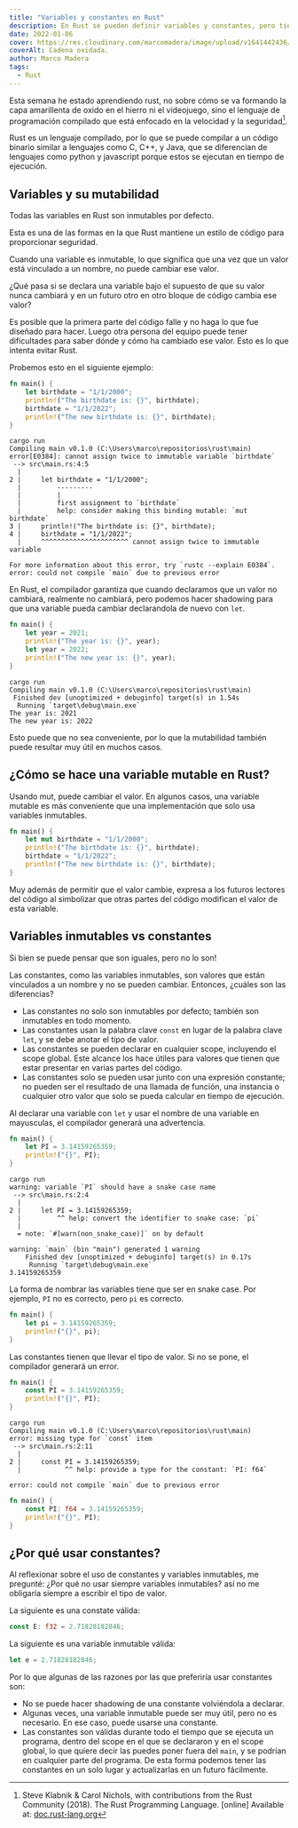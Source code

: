 ```yaml
---
title: "Variables y constantes en Rust"
description: En Rust se pueden definir variables y constantes, pero tienen sus similitudes y diferencias.
date: 2022-01-06
cover: https://res.cloudinary.com/marcomadera/image/upload/v1641442436/Blog/rust/zdenek-machacek-PEy4qZCLXss-unsplash_ataycj.jpg
coverAlt: Cadena oxidada.
author: Marco Madera
tags:
  - Rust
---
```


Esta semana he estado aprendiendo rust, no sobre cómo se va formando la capa amarillenta de oxido en el hierro ni el videojuego, sino el lenguaje de programación compilado que está enfocado en la velocidad y la seguridad[^1].

Rust es un lenguaje compilado, por lo que se puede compilar a un código binario similar a lenguajes como C, C++, y Java, que se diferencian de lenguajes como python y javascript porque estos se ejecutan en tiempo de ejecución.

[^1]: Steve Klabnik & Carol Nichols, with contributions from the Rust Community (2018). The Rust Programming Language. [online] Available at: [doc.rust-lang.org](https://doc.rust-lang.org/book/)

## Variables y su mutabilidad

Todas las variables en Rust son inmutables por defecto.

Esta es una de las formas en la que Rust mantiene un estilo de código para proporcionar seguridad.

Cuando una variable es inmutable, lo que significa que una vez que un valor está vinculado a un nombre, no puede cambiar ese valor.

¿Qué pasa si se declara una variable bajo el supuesto de que su valor nunca cambiará y en un futuro otro en otro bloque de código cambia ese valor?

Es posible que la primera parte del código falle y no haga lo que fue diseñado para hacer. Luego otra persona del equipo puede tener dificultades para saber dónde y cómo ha cambiado ese valor. Esto es lo que intenta evitar Rust.

Probemos esto en el siguiente ejemplo:

```rust
fn main() {
    let birthdate = "1/1/2000";
    println!("The birthdate is: {}", birthdate);
    birthdate = "1/1/2022";
    println!("The new birthdate is: {}", birthdate);
}
```

<colors green lightblue red textcolor blue orange></colors>

<pre><code data-lang="CLI"><span><span class="blue">cargo</span> run</span>
<span><span class="green">Compiling</span> main v0.1.0 (C:\Users\marco\repositorios\rust\main)</span>
<span><span class="red">error[E0384]</span>: cannot assign twice to immutable variable `birthdate`</span>
<span><span class="lightblue"> --></span> src\main.rs:4:5</span>
<span class="lightblue">  |</span>
<span><span class="lightblue">2 |</span>     let birthdate = "1/1/2000";</span>
<span class="lightblue">  |         ---------</span>
<span class="lightblue">  |         |</span>
<span class="lightblue">  |         first assignment to `birthdate`</span>
<span class="lightblue">  |         help: consider making this binding mutable: `mut birthdate`</span>
<span><span class="lightblue">3 |     </span>println!("The birthdate is: {}", birthdate);</span>
<span><span class="lightblue">4 |     </span>birthdate = "1/1/2022";</span>
<span><span class="lightblue">  |     </span><span class="red">^^^^^^^^^^^^^^^^^^^^^^ cannot assign twice to immutable variable</span></span>
<span></span>
<span class="textcolor">For more information about this error, try `rustc --explain E0384`.</span>
<span><span class="red">error</span>: could not compile `main` due to previous error</span>
</code></pre>

En Rust, el compilador garantiza que cuando declaramos que un valor no cambiará, realmente no cambiará, pero podemos hacer shadowing para que una variable pueda cambiar declarandola de nuevo con `let`.

```rust
fn main() {
    let year = 2021;
    println!("The year is: {}", year);
    let year = 2022;
    println!("The new year is: {}", year);
}
```

<pre><code data-lang="CLI"><span class="blue">cargo</span> run
<span class="green">Compiling</span> main v0.1.0 (C:\Users\marco\repositorios\rust\main)
<span class="green"> Finished</span> dev [unoptimized + debuginfo] target(s) in 1.54s
<span class="green">  Running</span> `target\debug\main.exe`
<span>The year is: 2021</span>
<span>The new year is: 2022</span>
</code></pre>

Esto puede que no sea conveniente, por lo que la mutabilidad también puede resultar muy útil en muchos casos.

## ¿Cómo se hace una variable mutable en Rust?

Usando mut, puede cambiar el valor. En algunos casos, una variable mutable es más conveniente que una implementación que solo usa variables inmutables.

```rust
fn main() {
    let mut birthdate = "1/1/2000";
    println!("The birthdate is: {}", birthdate);
    birthdate = "1/1/2022";
    println!("The new birthdate is: {}", birthdate);
}
```

<note>Muy además de permitir que el valor cambie, expresa a los futuros lectores del código al simbolizar que otras partes del código modifican el valor de esta variable.</note>

## Variables inmutables vs constantes

Si bien se puede pensar que son iguales, pero no lo son!

Las constantes, como las variables inmutables, son valores que están vinculados a un nombre y no se pueden cambiar. Entonces, ¿cuáles son las diferencias?

- Las constantes no solo son inmutables por defecto; también son inmutables en todo momento.
- Las constantes usan la palabra clave `const` en lugar de la palabra clave `let`, y se debe anotar el tipo de valor.
- Las constantes se pueden declarar en cualquier scope, incluyendo el scope global. Este alcance los hace útiles para valores que tienen que estar presentar en varias partes del código.
- Las constantes solo se pueden usar junto con una expresión constante; no pueden ser el resultado de una llamada de función, una instancia o cualquier otro valor que solo se pueda calcular en tiempo de ejecución.

<note type="danger" title="Advertencia">

Al declarar una variable con `let` y usar el nombre de una variable en mayusculas, el compilador generará una advertencia.

```rust {"addedLines": [], "removedLines": [], "highlight": [2]}
fn main() {
    let PI = 3.14159265359;
    println!("{}", PI);
}
```

<pre><code data-lang="CLI" ><span class="blue">cargo</span> run
<span class="orange">warning:</span> variable `PI` should have a snake case name
<span class="lightblue"> --></span> src\main.rs:2:4
<span class="lightblue">  |</span>
<span class="lightblue">2 |</span>     let PI = 3.14159265359;
<span class="lightblue">  |         </span><span class="orange">^^ help: convert the identifier to snake case: `pi`</span>
<span class="lightblue">  |</span>
<span><span class="lightblue">  =</span><span class="textcolor"> note</span>: `#[warn(non_snake_case)]` on by default</span>
<span></span>
<span><span class="orange">warning:</span> `main` (bin "main") generated 1 warning</span>
    <span class="green">Finished</span> dev [unoptimized + debuginfo] target(s) in 0.17s
     <span class="green">Running</span> `target\debug\main.exe`
3.14159265359
</code></pre>

<captione text="Al ser solo una advertencia el programa se ejecutará sin problemas"></captione>

<note type="success" title="Correcto">

La forma de nombrar las variables tiene que ser en snake case. Por ejemplo, `PI` no es correcto, pero `pi` es correcto.

```rust {"addedLines": [], "removedLines": [], "highlight": [2]}
fn main() {
    let pi = 3.14159265359;
    println!("{}", pi);
}
```

</note>

</note>

<note type="danger" title="Error">

Las constantes tienen que llevar el tipo de valor. Si no se pone, el compilador generará un error.

```rust
fn main() {
    const PI = 3.14159265359;
    println!("{}", PI);
}
```

<pre><code data-lang="CLI"><span><span class="blue">cargo</span> run</span>
<span><span class="green">Compiling</span> main v0.1.0 (C:\Users\marco\repositorios\rust\main)</span>
<span class="textcolor"><span class="red">error</span>: missing type for `const` item</span>
<span class="textcolor"><span class="lightblue"> --></span> src\main.rs:2:11</span>
<span class="lightblue">  |</span>
<span class="lightblue">2 |</span>     const PI = 3.14159265359;
<span><span class="lightblue">  |           </span><span class="red">^^ help: provide a type for the constant: `PI: f64`</span></span>
<span></span>
<span class="textcolor"><span class="red">error</span>: could not compile `main` due to previous error</span>
</code></pre>

<note type="success" title="Correcto">

```rust
fn main() {
    const PI: f64 = 3.14159265359;
    println!("{}", PI);
}
```

</note>

</note>

## ¿Por qué usar constantes?

Al reflexionar sobre el uso de constantes y variables inmutables, me pregunté: ¿Por qué no usar siempre variables inmutables? así no me obligaría siempre a escribir el tipo de valor.

La siguiente es una constate válida:

```rust
const E: f32 = 2.71828182846;
```

La siguiente es una variable inmutable válida:

```rust
let e = 2.71828182846;
```

Por lo que algunas de las razones por las que preferiría usar constantes son:

- No se puede hacer shadowing de una constante volviéndola a declarar.
- Algunas veces, una variable inmutable puede ser muy útil, pero no es necesario. En ese caso, puede usarse una constante.
- Las constantes son válidas durante todo el tiempo que se ejecuta un programa, dentro del scope en el que se declararon y en el scope global, lo que quiere decir las puedes poner fuera del `main`, y se podrían en cualquier parte del programa. De esta forma podemos tener las constantes en un solo lugar y actualizarlas en un futuro fácilmente.
